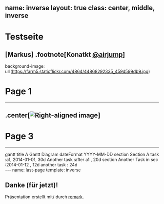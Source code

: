 name: inverse
layout: true
class: center, middle, inverse
---
# Testseite
[Markus]
.footnote[Konatkt [@airjump](https://twitter.com/airjump)]
---
background-image: url(https://farm5.staticflickr.com/4864/44868292335_459d599db9.jpg)
# Page 1
---
.center[![Right-aligned image](https://images-na.ssl-images-amazon.com/images/G/01/img15/pet-products/small-tiles/23695_pets_vertical_store_dogs_small_tile_8._CB312176604_.jpg)]
---
# Page 3
---
<div class="mermaid">
gantt
    title A Gantt Diagram
    dateFormat  YYYY-MM-DD
    section Section
    A task           :a1, 2014-01-01, 30d
    Another task     :after a1  , 20d
    section Another
    Task in sec      :2014-01-12  , 12d
    another task      : 24d
</div>
---
name: last-page
template: inverse

## Danke (für jetzt)!

Präsentation erstellt mit/ durch [remark](http://github.com/gnab/remark).
